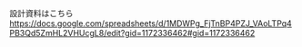 設計資料はこちら  
https://docs.google.com/spreadsheets/d/1MDWPg_FjTnBP4PZJ_VAoLTPq4PB3Qd5ZmHL2VHUcgL8/edit?gid=1172336462#gid=1172336462
